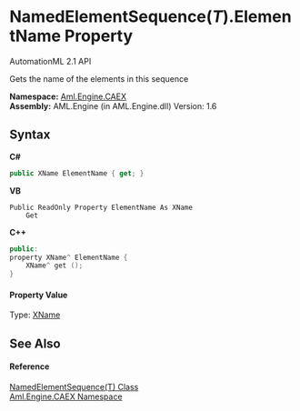 # NamedElementSequence(*T*).ElementName Property 
AutomationML 2.1 API 

Gets the name of the elements in this sequence

**Namespace:**&nbsp;<a href="N_Aml_Engine_CAEX">Aml.Engine.CAEX</a><br />**Assembly:**&nbsp;AML.Engine (in AML.Engine.dll) Version: 1.6

## Syntax

**C#**<br />
``` C#
public XName ElementName { get; }
```

**VB**<br />
``` VB
Public ReadOnly Property ElementName As XName
	Get
```

**C++**<br />
``` C++
public:
property XName^ ElementName {
	XName^ get ();
}
```


#### Property Value
Type: <a href="https://docs.microsoft.com/dotnet/api/system.xml.linq.xname" target="_parent" rel="noopener noreferrer">XName</a>

## See Also


#### Reference
<a href="T_Aml_Engine_CAEX_NamedElementSequence_1">NamedElementSequence(T) Class</a><br /><a href="N_Aml_Engine_CAEX">Aml.Engine.CAEX Namespace</a><br />